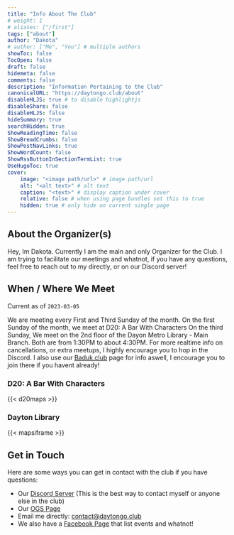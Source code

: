 ```yaml
---
title: "Info About The Club"
# weight: 1
# aliases: ["/first"]
tags: ["about"]
author: "Dakota"
# author: ["Me", "You"] # multiple authors
showToc: false
TocOpen: false
draft: false
hidemeta: false
comments: false
description: "Information Pertaining to the Club"
canonicalURL: "https://daytongo.club/about"
disableHLJS: true # to disable highlightjs
disableShare: false
disableHLJS: false
hideSummary: true
searchHidden: true
ShowReadingTime: false
ShowBreadCrumbs: false
ShowPostNavLinks: true
ShowWordCount: false
ShowRssButtonInSectionTermList: true
UseHugoToc: true
cover:
    image: "<image path/url>" # image path/url
    alt: "<alt text>" # alt text
    caption: "<text>" # display caption under cover
    relative: false # when using page bundles set this to true
    hidden: true # only hide on current single page
---
```


## About the Organizer(s)

Hey, Im Dakota. Currently I am the main and only Organizer for the Club. I am trying to facilitate our meetings and whatnot, if you have any questions, feel free to reach out to my directly, or on our Discord server!

## When / Where We Meet

Current as of `2023-03-05`

We are meeting every First and Third Sunday of the month. On the first Sunday of the month, we meet at D20: A Bar With Characters On the third Sunday, We meet on the 2nd floor of the Dayon Metro Library - Main Branch. Both are from 1:30PM to about 4:30PM. For more realtime info on cancellations, or extra meetups, I highly encourage you to hop in the Discord. I also use our [Baduk.club](https://baduk.club/club/daytonoh) page for info aswell, I encourage you to join there if you havent already!

### D20: A Bar With Characters
{{< d20maps >}}

### Dayton Library
{{< mapsiframe >}}

## Get in Touch

Here are some ways you can get in contact with the club if you have questions:

- Our [Discord Server](https://discord.gg/hs3PSUbvWT) (This is the best way to contact myself or anyone else in the club)
- Our [OGS Page](https://online-go.com/group/12328)
- Email me directly: [contact@daytongo.club](mailto://contact@daytongo.club)
- We also have a [Facebook Page](https://www.facebook.com/profile.php?id=100089132774762) that list events and whatnot!
